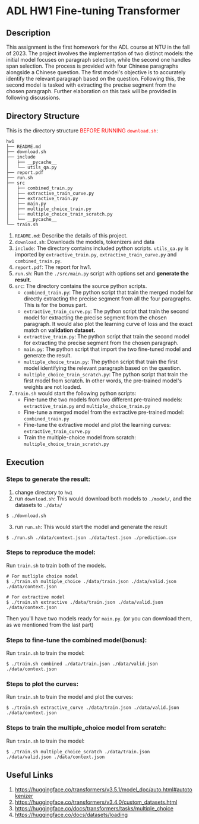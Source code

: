 # ADL HW1 Fine-tuning Transformer

## Description
This assignment is the first homework for the ADL course at NTU in the fall of 2023. The project involves the implementation of two distinct models: the initial model focuses on paragraph selection, while the second one handles span selection. The process is provided with four Chinese paragraphs alongside a Chinese question. The first model's objective is to accurately identify the relevant paragraph based on the question. Following this, the second model is tasked with extracting the precise segment from the chosen paragraph. Further elaboration on this task will be provided in following discussions.

## Directory Structure
This is the directory structure <span style="color:red">BEFORE RUNNING ```download.sh```</span>:
```
hw1
├── README.md
├── download.sh
├── include
│   ├── __pycache__
│   └── utils_qa.py
├── report.pdf
├── run.sh
├── src
│   ├── combined_train.py
│   ├── extractive_train_curve.py
│   ├── extractive_train.py
│   ├── main.py
│   ├── multiple_choice_train.py
│   ├── multiple_choice_train_scratch.py
│   └── __pycache__
└── train.sh
```
1. ```README.md```: Describe the details of this project.
2. ```download.sh```: Downloads the models, tokenizers and data
3. ```include```: The directory contains included python scripts. ```utils_qa.py``` is imported by ```extractive_train.py```, ```extractive_train_curve.py``` and ```combined_train.py```.
4. ```report.pdf```: The report for hw1.
5. ```run.sh```: Run the ```./src/main.py``` script with options set and **generate the result**.
6. ```src```: The directory contains the source python scripts.
    - ```combined_train.py```: The python script that train the merged model for directly extracting the precise segment from all the four paragraphs. This is for the bonus part.
    - ```extractive_train_curve.py```: The python script that train the second model for extracting the precise segment from the chosen paragraph. It would also plot the learning curve of loss and the exact match on **validation dataset.**
    - ```extractive_train.py```: The python script that train the second model for extracting the precise segment from the chosen paragraph.
    - ```main.py```: The python script that import the two fine-tuned model and generate the result.
    - ```multiple_choice_train.py```: The python script that train the first model identifying the relevant paragraph based on the question.
    - ```multiple_choice_train_scratch.py```: The python script that train the first model from scratch. In other words, the pre-trained model's weights are not loaded.
7. ```train.sh``` would start the following python scripts: 
    - Fine-tune the two models from two different pre-trained models: ```extractive_train.py``` and ```multiple_choice_train.py```
    - Fine-tune a merged model from the extractive pre-trained model: ```combined_train.py```
    - Fine-tune the extractive model and plot the learning curves: ```extractive_train_curve.py```
    - Train the multiple-choice model from scratch: ```multiple_choice_train_scratch.py```

## Execution
### Steps to generate the result:
1. change directory to ```hw1```
2. run ```download.sh```: This would download both models to ```./model/```, and the datasets to ```./data/```
```
$ ./download.sh
```
3. run ```run.sh```: This would start the model and generate the result
```
$ ./run.sh ./data/context.json ./data/test.json ./prediction.csv
```

### Steps to reproduce the model:
Run ```train.sh``` to train both of the models.
```
# For mutliple choice model
$ ./train.sh multiple_choice ./data/train.json ./data/valid.json ./data/context.json

# For extractive model
$ ./train.sh extractive ./data/train.json ./data/valid.json ./data/context.json
```
Then you'll have two models ready for ```main.py```. (or you can download them, as we mentioned from the last part)

### Steps to fine-tune the combined model(bonus):
Run ```train.sh``` to train the model:
```
$ ./train.sh combined ./data/train.json ./data/valid.json ./data/context.json
```

### Steps to plot the curves:
Run ```train.sh``` to train the model and plot the curves:
```
$ ./train.sh extractive_curve ./data/train.json ./data/valid.json ./data/context.json
```

### Steps to train the multiple_choice model from scratch:
Run ```train.sh``` to train the model:
```
$ ./train.sh multiple_choice_scratch ./data/train.json ./data/valid.json ./data/context.json
```

## Useful Links
1. https://huggingface.co/transformers/v3.5.1/model_doc/auto.html#autotokenizer
2. https://huggingface.co/transformers/v3.4.0/custom_datasets.html
3. https://huggingface.co/docs/transformers/tasks/multiple_choice
4. https://huggingface.co/docs/datasets/loading